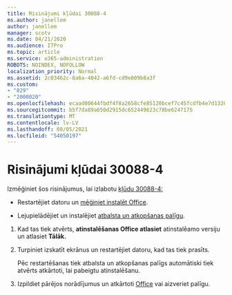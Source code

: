 ```yaml
---
title: Risinājumi kļūdai 30088-4
ms.author: janellem
author: janellem
manager: scotv
ms.date: 04/21/2020
ms.audience: ITPro
ms.topic: article
ms.service: o365-administration
ROBOTS: NOINDEX, NOFOLLOW
localization_priority: Normal
ms.assetid: 2c03462c-8a6a-4042-a6fd-cd9e009b8a3f
ms.custom:
- "829"
- "2000020"
ms.openlocfilehash: ecaad00644fbdf4f8a2658cfe85120bcef7c45fcdfb4e7d1320234c69f9fac80
ms.sourcegitcommit: b5f7da89a650d2915dc652449623c78be6247175
ms.translationtype: MT
ms.contentlocale: lv-LV
ms.lasthandoff: 08/05/2021
ms.locfileid: "54050197"
---
```

# <a name="solutions-for-error-30088-4"></a>Risinājumi kļūdai 30088-4

Izmēģiniet šos risinājumus, lai izlabotu [kļūdu 30088-4:](https://support.office.com/article/d5df89a9-0507-4b4c-92f9-22f457e630aa?wt.mc_id=Alchemy_ClientDIA)
  
- Restartējiet datoru un [mēģiniet instalēt Office](https://portal.office.com/OLS/MySoftware.aspx).

- Lejupielādējiet un instalējiet [atbalsta un atkopšanas palīgu](https://aka.ms/SARA-OfficeUninstall-Alchemy).

1. Kad tas tiek atvērts, **atinstalēšanas Office atlasiet** atinstalēamo versiju un atlasiet **Tālāk.**

2. Turpiniet izskatīt ekrānus un restartējiet datoru, kad tas tiek prasīts.

    Pēc restartēšanas tiek atbalsta un atkopšanas palīgs automātiski tiek atvērts atkārtoti, lai pabeigtu atinstalēšanu.

3. Izpildiet pārējos norādījumus un atkārtoti [Office](https://portal.office.com/OLS/MySoftware.aspx) vai aizveriet palīgu.
